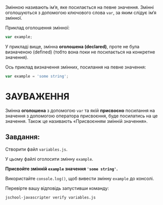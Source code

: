 Змінною називають ім’я, яке посилається на певне значення. Змінні оголошуються з допомогою ключового слова `var`, за яким слідує ім’я змінної.

Приклад оголошення змінної:

```js
var example;
```

У прикладі вище, змінна **оголошена (declared)**, проте не була визначеною (defined) (тобто вона поки не посилається на конкретне значення).

Ось приклад визначення змінних, посилання на певне значення:

```js
var example = 'some string';
```

# ЗАУВАЖЕННЯ

Змінна **оголошена** з допомогою `var` та якій **присвоєно** посилання на значення з допомогою оператора присвоєння, буде посилатись на це значення. Також це називають «Присвоєнням змінній значення».

## Завдання:

Створити файл `variables.js`.

У цьому файлі оголосити змінну `example`.

**Присвойте змінній `example` значення `'some string'`.**

Використайте `console.log()`, щоб вивести змінну `example` до консолі.

Перевірте вашу відповідь запустивши команду:

`jschool-javascripter verify variables.js`
